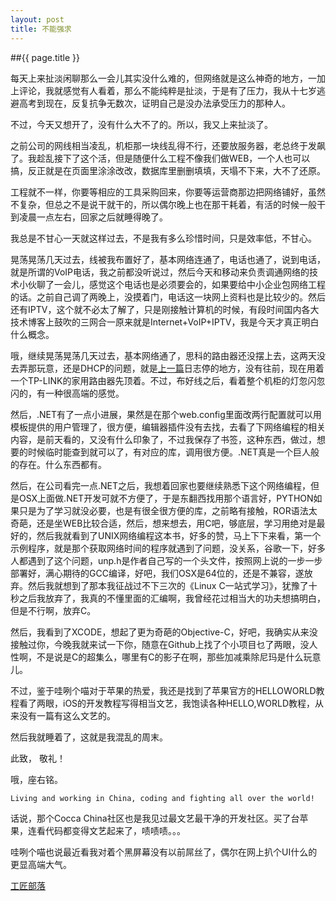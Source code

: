```yaml
---
layout: post
title: 不能强求
---
```


##{{ page.title }}

每天上来扯淡闲聊那么一会儿其实没什么难的，但网络就是这么神奇的地方，一加上评论，我就感觉有人看着，那么不能纯粹是扯淡，于是有了压力，我从十七岁逃避高考到现在，反复抗争无数次，证明自己是没办法承受压力的那种人。

不过，今天又想开了，没有什么大不了的。所以，我又上来扯淡了。

之前公司的网线相当凌乱，机柜那一块线乱得不行，还要放服务器，老总终于发飙了。我趁乱接下了这个活，但是随便什么工程不像我们做WEB，一个人也可以搞，反正就是在页面里涂涂改改，数据库里删删填填，天塌不下来，大不了还原。

工程就不一样，你要等相应的工具采购回来，你要等运营商那边把网络铺好，虽然不复杂，但总之不是说干就干的，所以偶尔晚上也在那干耗着，有活的时候一般干到凌晨一点左右，回家之后就睡得晚了。

我总是不甘心一天就这样过去，不是我有多么珍惜时间，只是效率低，不甘心。

晃荡晃荡几天过去，线被我布置好了，基本网络连通了，电话也通了，说到电话，就是所谓的VoIP电话，我之前都没听说过，然后今天和移动来负责调通网络的技术小伙聊了一会儿，感觉这个电话也是必须要会的，如果要给中小企业包网络工程的话。之前自己调了两晚上，没摸着门，电话这一块网上资料也是比较少的。然后还有IPTV，这个就不必太了解了，只是刚接触计算机的时候，有段时间国内各大技术博客上鼓吹的三网合一原来就是Internet+VoIP+IPTV，我是今天才真正明白什么概念。

哦，继续晃荡晃荡几天过去，基本网络通了，思科的路由器还没摆上去，这两天没去弄那玩意，还是DHCP的问题，就是[上一篇](http://www.iartisan.me/2012/11/16/%E5%8F%88%E5%88%B0%E4%BA%86%E6%AF%8F%E5%A4%A9%E6%89%AF%E6%B7%A1%E7%9A%84%E6%97%B6%E9%97%B4.html)日志停的地方，没有往前，现在用着一个TP-LINK的家用路由器先顶着。不过，布好线之后，看着整个机柜的灯忽闪忽闪的，有一种很高端的感觉。

然后，.NET有了一点小进展，果然是在那个web.config里面改两行配置就可以用模板提供的用户管理了，很方便，编辑器插件没有去找，去看了下网络编程的相关内容，是前天看的，又没有什么印象了，不过我保存了书签，这种东西，做过，想要的时候临时能查到就可以了，有对应的库，调用很方便。.NET真是一个巨人般的存在。什么东西都有。

然后，在公司看完一点.NET之后，我想着回家也要继续熟悉下这个网络编程，但是OSX上面做.NET开发可就不方便了，于是东翻西找用那个语言好，PYTHON如果只是为了学习就没必要，也是有很全很方便的库，之前略有接触，ROR语法太奇葩，还是坐WEB比较合适，然后，想来想去，用C吧，够底层，学习用绝对是最好的，然后我就看到了UNIX网络编程这本书，好多的赞，马上下下来看，第一个示例程序，就是那个获取网络时间的程序就遇到了问题，没关系，谷歌一下，好多人都遇到了这个问题，unp.h是作者自己写的一个头文件，按照网上说的一步一步部署好，满心期待的GCC编译，好吧，我们OSX是64位的，还是不兼容，遂放弃。然后我就想到了那本我征战过不下三次的《Linux C一站式学习》，犹豫了十秒之后我放弃了，我真的不懂里面的汇编啊，我曾经花过相当大的功夫想搞明白，但是不行啊，放弃C。

然后，我看到了XCODE，想起了更为奇葩的Objective-C，好吧，我确实从来没接触过你，今晚我就来试一下你，随意在Github上找了个小项目乜了两眼，没人性啊，不是说是C的超集么，哪里有C的影子在啊，那些加减乘除尼玛是什么玩意儿。

不过，鉴于哇咧个喵对于苹果的热爱，我还是找到了苹果官方的HELLOWORLD教程看了两眼，iOS的开发教程写得相当文艺，我饱读各种HELLO,WORLD教程，从来没有一篇有这么文艺的。

然后我就睡着了，这就是我混乱的周末。

此致，
	敬礼！

哦，座右铭。

	Living and working in China, coding and fighting all over the world!

话说，那个Cocca China社区也是我见过最文艺最干净的开发社区。买了台苹果，连看代码都变得文艺起来了，啧啧啧。。。

哇咧个喵也说最近看我对着个黑屏幕没有以前屌丝了，偶尔在网上扒个UI什么的更显高端大气。

[工匠部落](http://www.iartisan.me)
